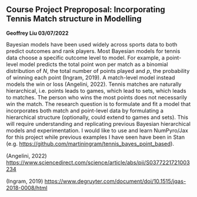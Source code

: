 ## Course Project Preproposal: Incorporating Tennis Match structure in Modelling
**Geoffrey Liu 03/07/2022**

<span style="font-size:11pt">

Bayesian models have been used widely across sports data to both predict outcomes and rank players. Most Bayesian models for tennis data choose a specific outcome level to model. For example, a point-level model predicts the total point won per match as a binomial distribution of $N$, the total number of points played and $p,$ the probability of winning each point (Ingram, 2019). A match-level model instead models the win or loss (Angelini, 2022). Tennis matches are naturally hierarchical, i.e. points leads to games, which lead to sets, which leads to matches. The person who wins the most points does not necessarily win the match. The research question is to formulate and fit a model that incorporates both match and point-level data by formulating a hierarchical structure (optionally, could extend to games and sets). This will require understanding and replicating previous Bayesian hierarchical models and experimentation. I would like to use and learn NumPyro/Jax for this project while previous examples I have seen have been in Stan (e.g. https://github.com/martiningram/tennis_bayes_point_based).



(Angelini, 2022) https://www.sciencedirect.com/science/article/abs/pii/S0377221721003234

(Ingram, 2019) https://www.degruyter.com/document/doi/10.1515/jqas-2018-0008/html

</span>